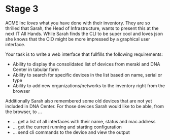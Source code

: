 # Stage 3

ACME Inc *loves* what you have done with their inventory. They are so thrilled that Sarah, the Head of Infrastructure, wants to present this at the next IT All Hands. While Sarah finds the CLI to be super cool and loves json she knows that the CIO might be more impressed by a graphical user interface. 

Your task is to write a web interface that fullfills the following requirements:

* Ability to display the consolidated list of devices from meraki and DNA Center in tabular form
* Ability to search for specific devices in the list based on name, serial or type
* Ability to add new organizations/networks to the inventory right from the browser

Additionally Sarah also remembered some old devices that are not yet included in DNA Center. For those devices Sarah would like to be able, from the browser, to ...

* ... get a list of all interfaces with their name, status and mac address
* ... get the current running and starting configuration
* ... send cli commands to the device and view the output
